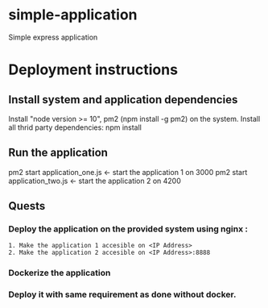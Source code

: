 # simple-application

Simple express application

# Deployment instructions

## Install system and application dependencies

Install "node version >= 10", pm2 (npm install -g pm2)  on the system.
Install all thrid party dependencies: npm install

## Run the application

pm2 start application_one.js <- start the application 1 on 3000
pm2 start application_two.js <- start the application 2 on 4200

## Quests

### Deploy the application on the provided system using nginx :
    1. Make the application 1 accesible on <IP Address> 
    2. Make the application 2 accesible on <IP Address>:8888
### Dockerize the application 
### Deploy it with same requirement as done without docker.